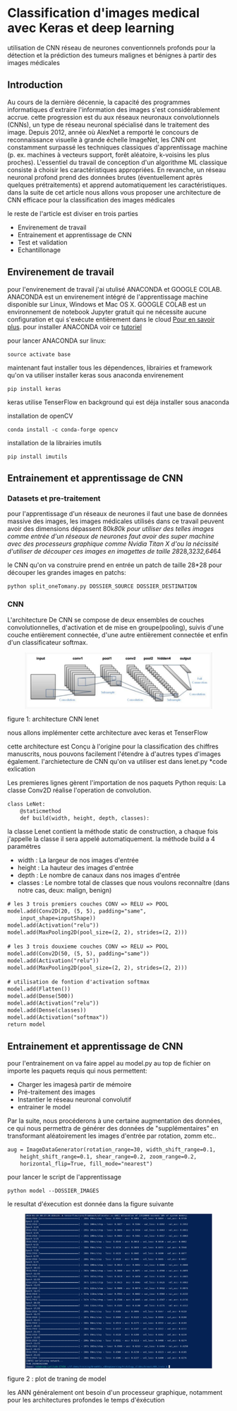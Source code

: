 # Classification d'images medical avec Keras et deep learning
utilisation de CNN réseau de neurones conventionnels profonds pour la détection et la prédiction des tumeurs malignes et bénignes à partir des images médicales  

## Introduction 
Au cours de la dernière décennie, la capacité des programmes informatiques d'extraire l'information des images s'est considérablement accrue. cette progression est du  aux réseaux neuronaux convolutionnels (CNNs), un type de réseau neuronal spécialisé dans le traitement des image. Depuis 2012, année où AlexNet a remporté le concours de reconnaissance visuelle à grande échelle ImageNet, les CNN ont constamment surpassé les techniques classiques d'apprentissage machine (p. ex. machines à vecteurs support, forêt aléatoire, k-voisins les plus proches). L'essentiel du travail de conception d'un algorithme ML classique consiste à choisir les caractéristiques appropriées. En revanche, un réseau neuronal profond prend des données brutes (éventuellement après quelques prétraitements) et apprend automatiquement les caractéristiques. 
dans la suite de cet article nous allons vous proposer une architecture de CNN efficace pour la classification des images médicales 

le reste de l'article est diviser en trois parties 
* Envirenement de travail 
* Entrainement et apprentissage de CNN 
* Test et validation 
* Echantillonage 


## Envirenement de travail
pour l'envirenement de travail j'ai utulisé ANACONDA et GOOGLE COLAB.
ANACONDA est  un envirenement intégré de l'apprentissage machine disponible sur Linux, Windows et Mac OS X.
GOOGLE COLAB  est un environnement de notebook Jupyter gratuit qui ne nécessite aucune configuration et qui s'exécute entièrement dans le cloud [Pour en savoir plus](http://www.ac-grenoble.fr/ugine/m/?p=271).
pour installer ANACONDA voir ce [tutoriel](http://www.ac-grenoble.fr/ugine/m/?p=271)

pour lancer ANACONDA sur linux: 
```
source activate base
```
maintenant faut installer tous les dépendences, librairies et framework qu'on va utiliser 
installer keras sous anaconda envirenement 

```
pip install keras
```
keras utilise TenserFlow en background qui est déja installer sous anaconda 

installation de openCV 
```
conda install -c conda-forge opencv
```

installation de la librairies imutils

```
pip install imutils
```

## Entrainement et apprentissage de CNN 
### Datasets et pre-traitement 
pour l'apprentissage d'un réseaux de neurones il faut une base de données massive des images, les images médicales utilisés dans ce travail peuvent avoir des dimensions dépassent  80k*80k pour utiliser des telles images comme entrée d'un réseaux de neurones faut avoir des super machine avec des processeurs graphique comme Nvidia Titan X 
d'ou la nécissité d'utiliser de découper ces images en imagettes de taille 28*28,32*32,64*64

le CNN qu'on va construire prend en entrée un patch de taille 28*28 
pour découper les grandes images en patchs: 
```
python split_oneTomany.py DOSSIER_SOURCE DOSSIER_DESTINATION
```
### CNN
L'architecture De CNN se compose de deux ensembles de couches convolutionnelles, d'activation et de mise en groupe(pooling), suivis d'une couche entièrement connectée, d'une autre entièrement connectée et enfin d'un classificateur softmax.

<figure>
    <img src="images/architecture.png" align="center"/>
</figure>
					figure 1: architecture CNN lenet
		
nous allons implémenter cette architecture avec keras et TenserFlow

cette architecture est Conçu à l'origine pour la classification des chiffres manuscrits, nous pouvons facilement l'étendre à d'autres types d'images également.
l'archietecture de CNN qu'on va utiliser est dans lenet.py 
*code exlication 

Les premieres lignes  gèrent l'importation de nos paquets Python requis:
La classe Conv2D réalise l'operation de convolution. 
```
class LeNet:
	@staticmethod
	def build(width, height, depth, classes):
```
la classe Lenet contient la méthode static de construction, a chaque fois j'appelle la classe il sera appelé automatiquement.
la méthode build a 4 paramétres
* width : La largeur de nos images d'entrée
* height : La hauteur des images d'entrée
* depth : Le nombre de canaux dans nos images d'entrée 
* classes : Le nombre total de classes que nous voulons reconnaître (dans notre cas, deux: malign, benign)
```
# les 3 trois premiers couches CONV => RELU => POOL
model.add(Conv2D(20, (5, 5), padding="same",
	input_shape=inputShape))
model.add(Activation("relu"))
model.add(MaxPooling2D(pool_size=(2, 2), strides=(2, 2)))

# les 3 trois douxieme couches CONV => RELU => POOL
model.add(Conv2D(50, (5, 5), padding="same"))
model.add(Activation("relu"))
model.add(MaxPooling2D(pool_size=(2, 2), strides=(2, 2)))

# utilisation de fontion d'activation softmax 
model.add(Flatten())
model.add(Dense(500))
model.add(Activation("relu"))
model.add(Dense(classes))
model.add(Activation("softmax"))
return model
```

## Entrainement et apprentissage de CNN

pour l'entrainement on va faire appel au model.py 
au top de fichier on importe les paquets requis qui nous permettent:
* Charger les imagesà partir de mémoire
* Pré-traitement des images
* Instantier le réseau neuronal convolutif
* entrainer le model

Par la suite, nous procéderons à une certaine augmentation des données, ce qui nous permettra de générer des données de  "supplémentaires" en transformant aléatoirement les images d'entrée par rotation, zomm etc..

```
aug = ImageDataGenerator(rotation_range=30, width_shift_range=0.1,
	height_shift_range=0.1, shear_range=0.2, zoom_range=0.2,
	horizontal_flip=True, fill_mode="nearest")
```

pour lancer le script de l'apprentissage 
```
python model --DOSSIER_IMAGES
```

le resultat d'éxecution est donnée dans la figure suivante
<figure>
    <img src="images/training.png" align="center"/>
</figure>
figure 2 : plot de traning de model

les ANN généralement ont besoin d'un processeur graphique, notamment pour les architectures profondes 
le temps d'éxécution 


